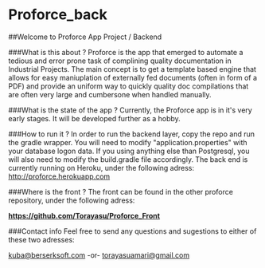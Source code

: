 # Proforce_back

##Welcome to Proforce App Project / Backend

###What is this about ?
Proforce is the app that emerged to automate a tedious and error prone task of complining quality documentation in Industrial Projects.
The main concept is to get a template based engine that allows for easy maniuplation of externally fed documents (often in form of a PDF) and provide an uniform way to quickly quality doc compilations that are often very large and cumbersone when handled manually.

###What is the state of the app ?
Currently, the Proforce app is in it's very early stages. It will be developed further as a hobby.

###How to run it ?
In order to run the backend layer, copy the repo and run the gradle wrapper. You will need to modify "application.properties" with your database logon data. If you using anything else than Postgresql, you will also need to modify the build.gradle file accordingly.
The back end is currently running on Heroku, under the following adress: http://proforce.herokuapp.com

###Where is the front ?
The front can be found in the other proforce repository, under the following adress:

**https://github.com/Torayasu/Proforce_Front**

###Contact info
Feel free to send any questions and sugestions to either of these two adresses:

kuba@berserksoft.com
-or-
torayasuamari@gmail.com


